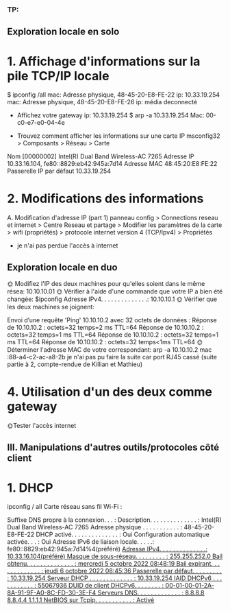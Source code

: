 ### TP:
## Exploration locale en solo
# 1. Affichage d'informations sur la pile TCP/IP locale
$ ipconfig /all
mac:  Adresse physique, 48-45-20-E8-FE-22
ip: 10.33.19.254
mac:  Adresse physique, 48-45-20-E8-FE-26
ip: média deconnecté

* Affichez votre gateway
ip: 10.33.19.254
$ arp -a 10.33.19.254
Mac: 00-c0-e7-e0-04-4e

* Trouvez comment afficher les informations sur une carte IP 
msconfig32 > Composants > Réseau > Carte

Nom	[00000002] Intel(R) Dual Band Wireless-AC 7265
Adresse IP	10.33.16.104, fe80::8829:eb42:945a:7d14
Adresse MAC 48:45:20:E8:FE:22
Passerelle IP par défaut	10.33.19.254

# 2. Modifications des informations

A. Modification d'adresse IP (part 1)
panneau config > Connections reseau et internet > Centre Reseau et partage > Modifier les paramètres de la carte > wifi (propriétés) > protocole internet version 4 (TCP/Ipv4) > Propriétés
* je n'ai pas perdue l'accès à internet

## Exploration locale en duo
🌞 Modifiez l'IP des deux machines pour qu'elles soient dans le même résea:
10.10.10.01
🌞 Vérifier à l'aide d'une commande que votre IP a bien été changée:
$ipconfig
Adresse IPv4. . . . . . . . . . . . . .: 10.10.10.1
🌞 Vérifier que les deux machines se joignent:

Envoi d’une requête 'Ping'  10.10.10.2 avec 32 octets de données :
Réponse de 10.10.10.2 : octets=32 temps=2 ms TTL=64
Réponse de 10.10.10.2 : octets=32 temps=1 ms TTL=64
Réponse de 10.10.10.2 : octets=32 temps=1 ms TTL=64
Réponse de 10.10.10.2 : octets=32 temps<1ms TTL=64
🌞 Déterminer l'adresse MAC de votre correspondant:
arp -a 10.10.10.2
mac :88-a4-c2-ac-a8-2b
je n'ai pas pu faire la suite car port RJ45 cassé (suite partie à 2, compte-rendue de Killian et Mathieu)

# 4. Utilisation d'un des deux comme gateway

🌞Tester l'accès internet


## III. Manipulations d'autres outils/protocoles côté client
# 1. DHCP
ipconfig / all
Carte réseau sans fil Wi-Fi :

   Suffixe DNS propre à la connexion. . . :
   Description. . . . . . . . . . . . . . : Intel(R) Dual Band Wireless-AC 7265
   Adresse physique . . . . . . . . . . . : 48-45-20-E8-FE-22
   DHCP activé. . . . . . . . . . . . . . : Oui
   Configuration automatique activée. . . : Oui
   Adresse IPv6 de liaison locale. . . . .: fe80::8829:eb42:945a:7d14%4(préféré)
  <u> Adresse IPv4. . . . . . . . . . . . . .: 10.33.16.104(préféré)
   Masque de sous-réseau. . . . . . . . . : 255.255.252.0
  <u> Bail obtenu. . . . . . . . . . . . . . : mercredi 5 octobre 2022 08:48:19
  <u> Bail expirant. . . . . . . . . . . . . : jeudi 6 octobre 2022 08:45:36
   Passerelle par défaut. . . . . . . . . : 10.33.19.254
   Serveur DHCP . . . . . . . . . . . . . : 10.33.19.254
   IAID DHCPv6 . . . . . . . . . . . : 55067936
   DUID de client DHCPv6. . . . . . . . : 00-01-00-01-2A-8A-91-9F-A0-8C-FD-30-3E-F4
   Serveurs DNS. . .  . . . . . . . . . . : 8.8.8.8
                                       8.8.4.4
                                       1.1.1.1
   NetBIOS sur Tcpip. . . . . . . . . . . : Activé
